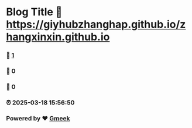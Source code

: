 # Blog Title :link: https://giyhubzhanghap.github.io/zhangxinxin.github.io 
### :page_facing_up: [1](https://giyhubzhanghap.github.io/zhangxinxin.github.io/tag.html) 
### :speech_balloon: 0 
### :hibiscus: 0 
### :alarm_clock: 2025-03-18 15:56:50 
### Powered by :heart: [Gmeek](https://github.com/Meekdai/Gmeek)
